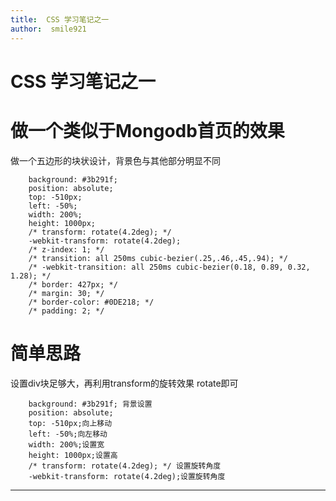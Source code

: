 ```yaml
---
title:  CSS 学习笔记之一
author:  smile921
---
```


# CSS 学习笔记之一
# 做一个类似于Mongodb首页的效果
做一个五边形的块状设计，背景色与其他部分明显不同
```
    background: #3b291f;
    position: absolute;
    top: -510px;
    left: -50%;
    width: 200%;
    height: 1000px;
    /* transform: rotate(4.2deg); */
    -webkit-transform: rotate(4.2deg);
    /* z-index: 1; */
    /* transition: all 250ms cubic-bezier(.25,.46,.45,.94); */
    /* -webkit-transition: all 250ms cubic-bezier(0.18, 0.89, 0.32, 1.28); */
    /* border: 427px; */
    /* margin: 30; */
    /* border-color: #0DE218; */
    /* padding: 2; */
```

# 简单思路

设置div块足够大，再利用transform的旋转效果 rotate即可

```
    background: #3b291f; 背景设置
    position: absolute;
    top: -510px;向上移动
    left: -50%;向左移动
    width: 200%;设置宽
    height: 1000px;设置高
    /* transform: rotate(4.2deg); */ 设置旋转角度
    -webkit-transform: rotate(4.2deg);设置旋转角度
```

  

- - -
